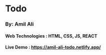 # Todo
### By: Amil Ali

#### Web Technologies : HTML, CSS, JS, REACT
#### Live Demo : https://amil-ali-todo.netlify.app/

